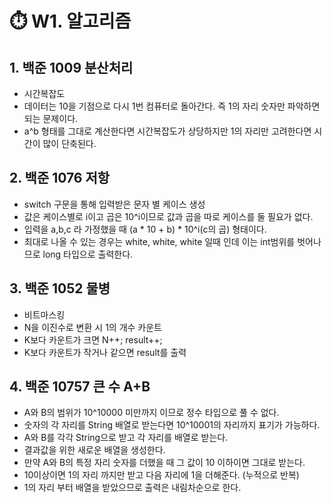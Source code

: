 ⏱️ W1. 알고리즘
=

## 1. 백준 1009 분산처리
- 시간복잡도
- 데이터는 10을 기점으로 다시 1번 컴퓨터로 돌아간다. 즉 1의 자리 숫자만 파악하면 되는 문제이다.
- a^b 형태를 그대로 계산한다면 시간복잡도가 상당하지만 1의 자리만 고려한다면 시간이 많이 단축된다.

## 2. 백준 1076 저항
- switch 구문을 통해 입력받은 문자 별 케이스 생성
- 값은 케이스별로 i이고 곱은 10^i이므로 값과 곱을 따로 케이스를 둘 필요가 없다.
- 입력을 a,b,c 라 가정했을 때 (a * 10 + b) * 10^i(c의 곱) 형태이다.
- 최대로 나올 수 있는 경우는 white, white, white 일때 인데 이는 int범위를 벗어나므로 long 타입으로 출력한다.

## 3. 백준 1052 물병
- 비트마스킹
- N을 이진수로 변환 시 1의 개수 카운트
- K보다 카운트가 크면 N++; result++;
- K보다 카운트가 작거나 같으면 result를 출력

## 4. 백준 10757 큰 수 A+B
- A와 B의 범위가 10^10000 미만까지 이므로 정수 타입으로 풀 수 없다.
- 숫자의 각 자리를 String 배열로 받는다면 10^10001의 자리까지 표기가 가능하다.
- A와 B를 각각 String으로 받고 각 자리를 배열로 받는다.
- 결과값을 위한 새로운 배열을 생성한다.
- 만약 A와 B의 특정 자리 숫자를 더했을 때 그 값이 10 이하이면 그대로 받는다.
- 10이상이면 1의 자리 까지만 받고 다음 자리에 1을 더해준다. (누적으로 반복)
- 1의 자리 부터 배열을 받았으므로 출력은 내림차순으로 한다.

